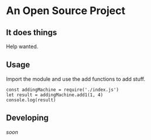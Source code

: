 # An Open Source Project

## It does things

Help wanted.

## Usage

Import the module and use the add functions to add stuff.

    const addingMachine = require('./index.js')
    let result = addingMachine.add1(1, 4)
    console.log(result)

## Developing

_soon_
